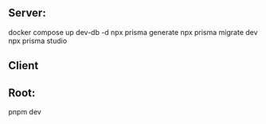 ## Server:

docker compose up dev-db -d
npx prisma generate
npx prisma migrate dev
npx prisma studio

## Client

## Root:

pnpm dev

